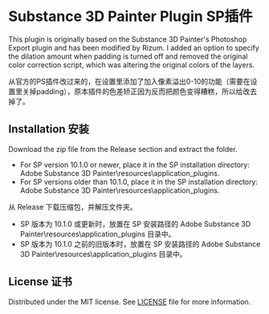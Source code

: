 # Substance 3D Painter Plugin SP插件

This plugin is originally based on the Substance 3D Painter's Photoshop Export plugin and has been modified by Rizum. I added an option to specify the dilation amount when padding is turned off and removed the original color correction script, which was altering the original colors of the layers.

从官方的PS插件改过来的，在设置里添加了加入像素溢出0-10的功能（需要在设置里关掉padding），原本插件的色差矫正因为反而把颜色变得糟糕，所以给改去掉了。

## Installation 安装

Download the zip file from the Release section and extract the folder.
  - For SP version 10.1.0 or newer, place it in the SP installation directory: Adobe Substance 3D Painter\resources\application_plugins.
  - For SP versions older than 10.1.0, place it in the SP installation directory: Adobe Substance 3D Painter\resources\application_plugins.

从 Release 下载压缩包，并解压文件夹。
  - SP 版本为 10.1.0 或更新时，放置在 SP 安装路径的 Adobe Substance 3D Painter\resources\application_plugins 目录中。
  - SP 版本为 10.1.0 之前的旧版本时，放置在 SP 安装路径的 Adobe Substance 3D Painter\resources\application_plugins 目录中。

## License 证书

Distributed under the MIT license. See [LICENSE](LICENSE) file for more information.
